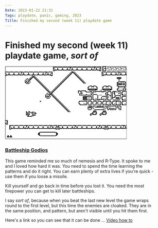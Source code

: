 ```yaml
---
Date: 2023-01-22 21:31
Tags: playdate, panic, gaming, 2023
Title: Finished my second (week 11) playdate game
---
```


# Finished my second (week 11) playdate game, *sort of*

[![Battleship Godios box art](https://raw.githubusercontent.com/PhilStollery/phils.weblog.lol/master/images/Godios_one_screenshot_of_the_game.gif)](https://play.date/games/battleship-godios/)

### [Battleship Godios](https://play.date/games/battleship-godios/)

This game reminded me so much of nemesis and R-Type. It spoke to me and I loved how hard it was. You need to spend the time learning the patterns and do it right. You can earn plenty of extra lives if you're quick - use them if you loose a missile. 

Kill yourself and go back in time before you lost it. You need the most firepower you can get to kill later battleships.  

I say *sort of*, because when you beat the last new level the game wraps round to the first level, but this time the enemies are cloaked. They are in the same position, and pattern, but aren't visible until you hit them first. 

Here's a link so you can see that it can be done …
[Video how to](https://www.youtube.com/watch?v=IQyOj7SL24E)